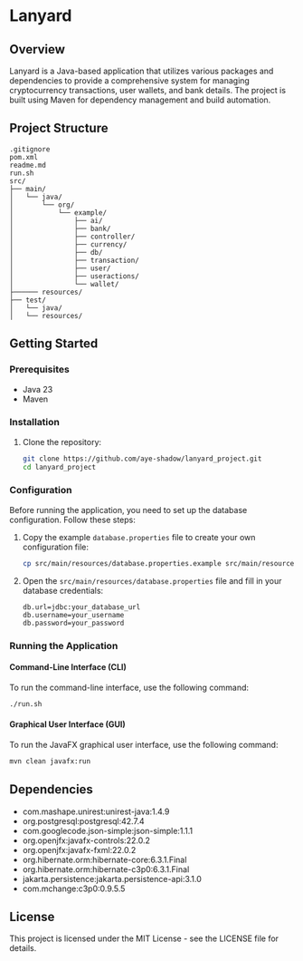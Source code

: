 # Lanyard

## Overview

Lanyard is a Java-based application that utilizes various packages and dependencies to provide a comprehensive system for managing cryptocurrency transactions, user wallets, and bank details. The project is built using Maven for dependency management and build automation.

## Project Structure

```
.gitignore  
pom.xml  
readme.md  
run.sh  
src/  
├── main/  
│   └── java/  
│       └── org/  
│           └── example/  
│               ├── ai/  
│               ├── bank/  
│               ├── controller/  
│               ├── currency/  
│               ├── db/  
│               ├── transaction/  
│               ├── user/
│               ├── useractions/    
│               └── wallet/  
├────── resources/  
├── test/  
│   └── java/  
│   └── resources/  
```

## Getting Started

### Prerequisites

- Java 23
- Maven

### Installation

1. Clone the repository:
    ```sh
    git clone https://github.com/aye-shadow/lanyard_project.git
    cd lanyard_project
    ```

### Configuration

Before running the application, you need to set up the database configuration. Follow these steps:

1. Copy the example `database.properties` file to create your own configuration file:
    ```sh
    cp src/main/resources/database.properties.example src/main/resources/database.properties
    ```

2. Open the `src/main/resources/database.properties` file and fill in your database credentials:
    ```properties
    db.url=jdbc:your_database_url
    db.username=your_username
    db.password=your_password
    ```

### Running the Application

#### Command-Line Interface (CLI)

To run the command-line interface, use the following command:

```sh
./run.sh
```

#### Graphical User Interface (GUI)

To run the JavaFX graphical user interface, use the following command:

```sh
mvn clean javafx:run
```

## Dependencies

- com.mashape.unirest:unirest-java:1.4.9
- org.postgresql:postgresql:42.7.4
- com.googlecode.json-simple:json-simple:1.1.1
- org.openjfx:javafx-controls:22.0.2
- org.openjfx:javafx-fxml:22.0.2
- org.hibernate.orm:hibernate-core:6.3.1.Final
- org.hibernate.orm:hibernate-c3p0:6.3.1.Final
- jakarta.persistence:jakarta.persistence-api:3.1.0
- com.mchange:c3p0:0.9.5.5

## License

This project is licensed under the MIT License - see the LICENSE file for details.